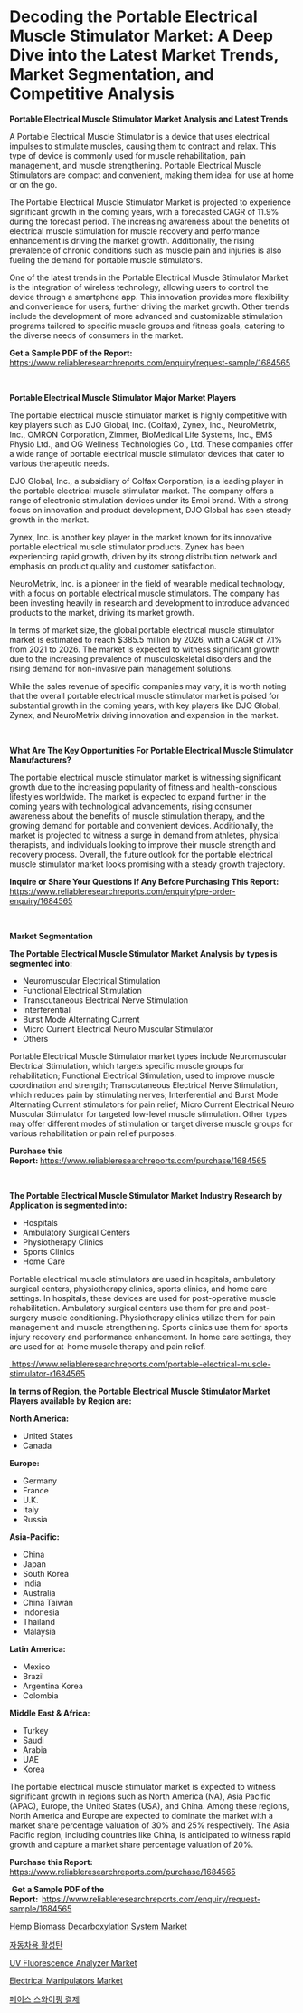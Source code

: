 <p><h1>Decoding the Portable Electrical Muscle Stimulator Market: A Deep Dive into the Latest Market Trends, Market Segmentation, and Competitive Analysis</h1></p><p><strong>Portable Electrical Muscle Stimulator Market Analysis and Latest Trends</strong></p>
<p><p>A Portable Electrical Muscle Stimulator is a device that uses electrical impulses to stimulate muscles, causing them to contract and relax. This type of device is commonly used for muscle rehabilitation, pain management, and muscle strengthening. Portable Electrical Muscle Stimulators are compact and convenient, making them ideal for use at home or on the go.</p><p>The Portable Electrical Muscle Stimulator Market is projected to experience significant growth in the coming years, with a forecasted CAGR of 11.9% during the forecast period. The increasing awareness about the benefits of electrical muscle stimulation for muscle recovery and performance enhancement is driving the market growth. Additionally, the rising prevalence of chronic conditions such as muscle pain and injuries is also fueling the demand for portable muscle stimulators.</p><p>One of the latest trends in the Portable Electrical Muscle Stimulator Market is the integration of wireless technology, allowing users to control the device through a smartphone app. This innovation provides more flexibility and convenience for users, further driving the market growth. Other trends include the development of more advanced and customizable stimulation programs tailored to specific muscle groups and fitness goals, catering to the diverse needs of consumers in the market.</p></p>
<p><strong>Get a Sample PDF of the Report:&nbsp;</strong> <a href="https://www.reliableresearchreports.com/enquiry/request-sample/1684565">https://www.reliableresearchreports.com/enquiry/request-sample/1684565</a></p>
<p>&nbsp;</p>
<p><strong>Portable Electrical Muscle Stimulator Major Market Players</strong></p>
<p><p>The portable electrical muscle stimulator market is highly competitive with key players such as DJO Global, Inc. (Colfax), Zynex, Inc., NeuroMetrix, Inc., OMRON Corporation, Zimmer, BioMedical Life Systems, Inc., EMS Physio Ltd., and OG Wellness Technologies Co., Ltd.  These companies offer a wide range of portable electrical muscle stimulator devices that cater to various therapeutic needs.</p><p>DJO Global, Inc., a subsidiary of Colfax Corporation, is a leading player in the portable electrical muscle stimulator market. The company offers a range of electronic stimulation devices under its Empi brand. With a strong focus on innovation and product development, DJO Global has seen steady growth in the market.</p><p>Zynex, Inc. is another key player in the market known for its innovative portable electrical muscle stimulator products. Zynex has been experiencing rapid growth, driven by its strong distribution network and emphasis on product quality and customer satisfaction.</p><p>NeuroMetrix, Inc. is a pioneer in the field of wearable medical technology, with a focus on portable electrical muscle stimulators. The company has been investing heavily in research and development to introduce advanced products to the market, driving its market growth.</p><p>In terms of market size, the global portable electrical muscle stimulator market is estimated to reach $385.5 million by 2026, with a CAGR of 7.1% from 2021 to 2026. The market is expected to witness significant growth due to the increasing prevalence of musculoskeletal disorders and the rising demand for non-invasive pain management solutions.</p><p>While the sales revenue of specific companies may vary, it is worth noting that the overall portable electrical muscle stimulator market is poised for substantial growth in the coming years, with key players like DJO Global, Zynex, and NeuroMetrix driving innovation and expansion in the market.</p></p>
<p>&nbsp;</p>
<p><strong>What Are The Key Opportunities For Portable Electrical Muscle Stimulator Manufacturers?</strong></p>
<p><p>The portable electrical muscle stimulator market is witnessing significant growth due to the increasing popularity of fitness and health-conscious lifestyles worldwide. The market is expected to expand further in the coming years with technological advancements, rising consumer awareness about the benefits of muscle stimulation therapy, and the growing demand for portable and convenient devices. Additionally, the market is projected to witness a surge in demand from athletes, physical therapists, and individuals looking to improve their muscle strength and recovery process. Overall, the future outlook for the portable electrical muscle stimulator market looks promising with a steady growth trajectory.</p></p>
<p><strong>Inquire or Share Your Questions If Any Before Purchasing This Report:</strong> <a href="https://www.reliableresearchreports.com/enquiry/pre-order-enquiry/1684565">https://www.reliableresearchreports.com/enquiry/pre-order-enquiry/1684565</a></p>
<p>&nbsp;</p>
<p><strong>Market Segmentation</strong></p>
<p><strong>The Portable Electrical Muscle Stimulator Market Analysis by types is segmented into:</strong></p>
<p><ul><li>Neuromuscular Electrical Stimulation</li><li>Functional Electrical Stimulation</li><li>Transcutaneous Electrical Nerve Stimulation</li><li>Interferential</li><li>Burst Mode Alternating Current</li><li>Micro Current Electrical Neuro Muscular Stimulator</li><li>Others</li></ul></p>
<p><p>Portable Electrical Muscle Stimulator market types include Neuromuscular Electrical Stimulation, which targets specific muscle groups for rehabilitation; Functional Electrical Stimulation, used to improve muscle coordination and strength; Transcutaneous Electrical Nerve Stimulation, which reduces pain by stimulating nerves; Interferential and Burst Mode Alternating Current stimulators for pain relief; Micro Current Electrical Neuro Muscular Stimulator for targeted low-level muscle stimulation. Other types may offer different modes of stimulation or target diverse muscle groups for various rehabilitation or pain relief purposes.</p></p>
<p><strong>Purchase this Report:&nbsp;</strong><a href="https://www.reliableresearchreports.com/purchase/1684565">https://www.reliableresearchreports.com/purchase/1684565</a></p>
<p>&nbsp;</p>
<p><strong>The Portable Electrical Muscle Stimulator Market Industry Research by Application is segmented into:</strong></p>
<p><ul><li>Hospitals</li><li>Ambulatory Surgical Centers</li><li>Physiotherapy Clinics</li><li>Sports Clinics</li><li>Home Care</li></ul></p>
<p><p>Portable electrical muscle stimulators are used in hospitals, ambulatory surgical centers, physiotherapy clinics, sports clinics, and home care settings. In hospitals, these devices are used for post-operative muscle rehabilitation. Ambulatory surgical centers use them for pre and post-surgery muscle conditioning. Physiotherapy clinics utilize them for pain management and muscle strengthening. Sports clinics use them for sports injury recovery and performance enhancement. In home care settings, they are used for at-home muscle therapy and pain relief.</p></p>
<p><a href="https://www.reliableresearchreports.com/portable-electrical-muscle-stimulator-r1684565">&nbsp;https://www.reliableresearchreports.com/portable-electrical-muscle-stimulator-r1684565</a></p>
<p><strong>In terms of Region, the Portable Electrical Muscle Stimulator Market Players available by Region are:</strong></p>
<p>
    <p> <strong> North America: </strong>
        <ul>
            <li>United States</li>
            <li>Canada</li>
        </ul>
        </p> 
    <p> <strong> Europe: </strong>
        <ul>
            <li>Germany</li>
            <li>France</li>
            <li>U.K.</li>
            <li>Italy</li>
            <li>Russia</li>
        </ul>
        </p> 
    <p> <strong> Asia-Pacific: </strong>
        <ul>
            <li>China</li>
            <li>Japan</li>
            <li>South Korea</li>
            <li>India</li>
            <li>Australia</li>
            <li>China Taiwan</li>
            <li>Indonesia</li>
            <li>Thailand</li>
            <li>Malaysia</li>
        </ul>
        </p> 
    <p> <strong> Latin America: </strong>
        <ul>
            <li>Mexico</li>
            <li>Brazil</li>
            <li>Argentina Korea</li>
            <li>Colombia</li>
        </ul>
        </p> 
    <p> <strong> Middle East & Africa: </strong>
        <ul>
            <li>Turkey</li>
            <li>Saudi</li>
            <li>Arabia</li>
            <li>UAE</li>
            <li>Korea</li>
        </ul>
    </p>
    </p>
<p><p>The portable electrical muscle stimulator market is expected to witness significant growth in regions such as North America (NA), Asia Pacific (APAC), Europe, the United States (USA), and China. Among these regions, North America and Europe are expected to dominate the market with a market share percentage valuation of 30% and 25% respectively. The Asia Pacific region, including countries like China, is anticipated to witness rapid growth and capture a market share percentage valuation of 20%.</p></p>
<p><strong>Purchase this Report: </strong><a href="https://www.reliableresearchreports.com/purchase/1684565">https://www.reliableresearchreports.com/purchase/1684565</a></p>
<p>&nbsp;<strong>Get a Sample PDF of the Report:&nbsp;&nbsp;</strong><a href="https://www.reliableresearchreports.com/enquiry/request-sample/1684565">https://www.reliableresearchreports.com/enquiry/request-sample/1684565</a></p>
<p><strong></strong></p>
<p><p><a href="https://github.com/RyleeBauch2023/Market-Research-Report-List-1/blob/main/hemp-biomass-decarboxylation-system-market.md">Hemp Biomass Decarboxylation System Market</a></p><p><a href="https://github.com/vseigx30c9a1j/Market-Research-Report-List-2/blob/main/7734527180388.md">자동차용 활성탄</a></p><p><a href="https://issuu.com/reportprime-2/docs/uv-fluorescence-analyzer-market-size-2030.pptx">UV Fluorescence Analyzer Market</a></p><p><a href="https://github.com/AndreanneHane2023/Market-Research-Report-List-1/blob/main/electrical-manipulators-market.md">Electrical Manipulators Market</a></p><p><a href="https://github.com/plelbej847484502/Market-Research-Report-List-2/blob/main/2708023180387.md">페이스 스와이핑 결제</a></p></p>